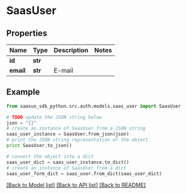 # SaasUser


## Properties

Name | Type | Description | Notes
------------ | ------------- | ------------- | -------------
**id** | **str** |  | 
**email** | **str** | E-mail | 

## Example

```python
from saasus_sdk_python.src.auth.models.saas_user import SaasUser

# TODO update the JSON string below
json = "{}"
# create an instance of SaasUser from a JSON string
saas_user_instance = SaasUser.from_json(json)
# print the JSON string representation of the object
print SaasUser.to_json()

# convert the object into a dict
saas_user_dict = saas_user_instance.to_dict()
# create an instance of SaasUser from a dict
saas_user_form_dict = saas_user.from_dict(saas_user_dict)
```
[[Back to Model list]](../README.md#documentation-for-models) [[Back to API list]](../README.md#documentation-for-api-endpoints) [[Back to README]](../README.md)


